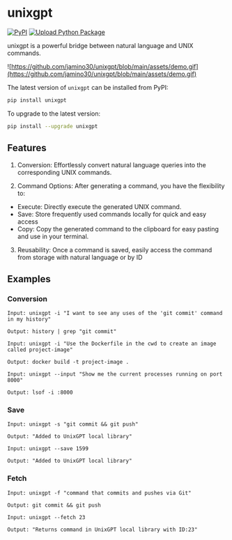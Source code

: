 # unixgpt

[![PyPI](https://img.shields.io/pypi/v/unixgpt)](https://pypi.org/project/unixgpt/)
[![Upload Python Package](https://github.com/jamino30/unixgpt/actions/workflows/python-publish.yml/badge.svg)](https://github.com/jamino30/unixgpt/actions/workflows/python-publish.yml)

unixgpt is a powerful bridge between natural language and UNIX commands.

![https://github.com/jamino30/unixgpt/blob/main/assets/demo.gif](https://github.com/jamino30/unixgpt/blob/main/assets/demo.gif)

The latest version of ```unixgpt``` can be installed from PyPI:

```bash
pip install unixgpt
```

To upgrade to the latest version:

```bash
pip install --upgrade unixgpt
```

## Features
1. Conversion: Effortlessly convert natural language queries into the corresponding UNIX commands.

2. Command Options: After generating a command, you have the flexibility to:
- Execute: Directly execute the generated UNIX command.
- Save: Store frequently used commands locally for quick and easy access
- Copy: Copy the generated command to the clipboard for easy pasting and use in your terminal.

3. Reusability: Once a command is saved, easily access the command from storage with natural language or by ID

## Examples

### Conversion

```
Input: unixgpt -i "I want to see any uses of the 'git commit' command in my history"

Output: history | grep "git commit"
```

```
Input: unixgpt -i "Use the Dockerfile in the cwd to create an image called project-image"

Output: docker build -t project-image .
```

```
Input: unixgpt --input "Show me the current processes running on port 8000"

Output: lsof -i :8000
```

### Save

```
Input: unixgpt -s "git commit && git push"

Output: "Added to UnixGPT local library"
```

```
Input: unixgpt --save 1599

Output: "Added to UnixGPT local library"
```

### Fetch

```
Input: unixgpt -f "command that commits and pushes via Git"

Output: git commit && git push
```

```
Input: unixgpt --fetch 23

Output: "Returns command in UnixGPT local library with ID:23"
```
